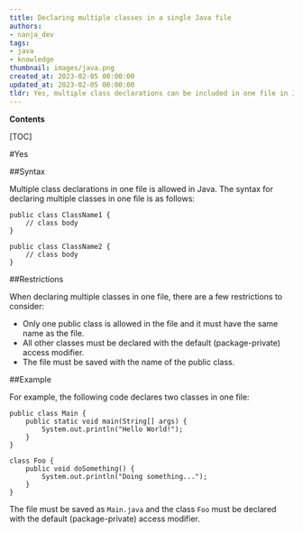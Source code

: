 ```yaml
---
title: Declaring multiple classes in a single Java file
authors:
- nanja_dev
tags:
- java
- knowledge
thumbnail: images/java.png
created_at: 2023-02-05 00:00:00
updated_at: 2023-02-05 00:00:00
tldr: Yes, multiple class declarations can be included in one file in Java, as long as only one of the classes is declared public.
---
```


**Contents**

[TOC]

#Yes

##Syntax

Multiple class declarations in one file is allowed in Java. The syntax for declaring multiple classes in one file is as follows:

```
public class ClassName1 {
    // class body
}

public class ClassName2 {
    // class body
}
```

##Restrictions

When declaring multiple classes in one file, there are a few restrictions to consider:

- Only one public class is allowed in the file and it must have the same name as the file.
- All other classes must be declared with the default (package-private) access modifier.
- The file must be saved with the name of the public class.

##Example

For example, the following code declares two classes in one file:

```
public class Main {
    public static void main(String[] args) {
        System.out.println("Hello World!");
    }
}

class Foo {
    public void doSomething() {
        System.out.println("Doing something...");
    }
}
```

The file must be saved as `Main.java` and the class `Foo` must be declared with the default (package-private) access modifier.
